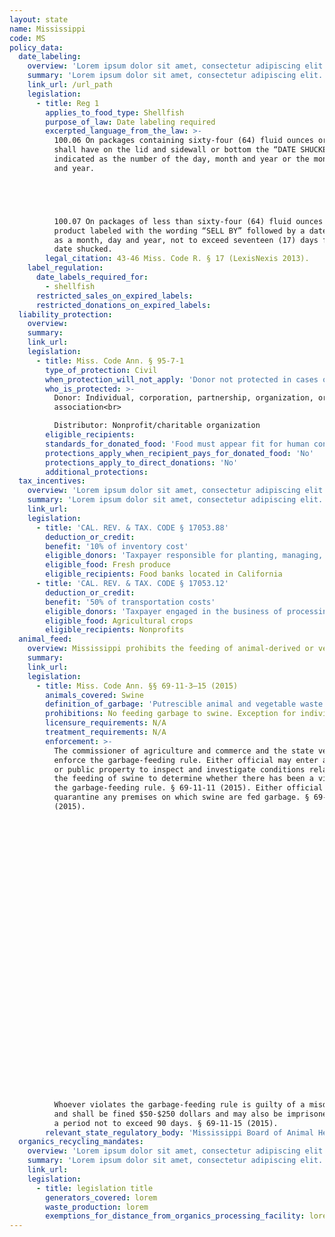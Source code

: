 ```yaml
---
layout: state
name: Mississippi
code: MS
policy_data:
  date_labeling:
    overview: 'Lorem ipsum dolor sit amet, consectetur adipiscing elit. Curabitur tellus mi, consequat at laoreet eget, vestibulum nec dolor. Vivamus volutpat quam ac quam bibendum rutrum.'
    summary: 'Lorem ipsum dolor sit amet, consectetur adipiscing elit. Curabitur tellus mi, consequat at laoreet eget, vestibulum nec dolor. Vivamus volutpat quam ac quam bibendum rutrum.'
    link_url: /url_path
    legislation:
      - title: Reg 1
        applies_to_food_type: Shellfish
        purpose_of_law: Date labeling required
        excerpted_language_from_the_law: >-
          100.06 On packages containing sixty-four (64) fluid ounces or more
          shall have on the lid and sidewall or bottom the “DATE SHUCKED”
          indicated as the number of the day, month and year or the month, day
          and year.





          100.07 On packages of less than sixty-four (64) fluid ounces of fresh
          product labeled with the wording “SELL BY” followed by a date expressed
          as a month, day and year, not to exceed seventeen (17) days from the
          date shucked.
        legal_citation: 43-46 Miss. Code R. § 17 (LexisNexis 2013).
    label_regulation:
      date_labels_required_for:
        - shellfish
      restricted_sales_on_expired_labels:
      restricted_donations_on_expired_labels:
  liability_protection:
    overview:
    summary:
    link_url:
    legislation:
      - title: Miss. Code Ann. § 95-7-1
        type_of_protection: Civil
        when_protection_will_not_apply: 'Donor not protected in cases of gross negligence, recklessness, or intentional misconduct; ultimate distributor is protected from liability in actions based on strict liability.'
        who_is_protected: >-
          Donor: Individual, corporation, partnership, organization, or
          association<br>

          Distributor: Nonprofit/charitable organization
        eligible_recipients:
        standards_for_donated_food: 'Food must appear fit for human consumption; includes food not readily marketable due to appearance, freshness, grade, or surplus. Nonprofits distributing donated food must label it as not for resale and stating that they are not liable for any injury due to the condition of the food.'
        protections_apply_when_recipient_pays_for_donated_food: 'No'
        protections_apply_to_direct_donations: 'No'
        additional_protections:
  tax_incentives:
    overview: 'Lorem ipsum dolor sit amet, consectetur adipiscing elit. Curabitur tellus mi, consequat at laoreet eget, vestibulum nec dolor. Vivamus volutpat quam ac quam bibendum rutrum.'
    summary: 'Lorem ipsum dolor sit amet, consectetur adipiscing elit. Curabitur tellus mi, consequat at laoreet eget, vestibulum nec dolor. Vivamus volutpat quam ac quam bibendum rutrum.'
    link_url:
    legislation:
      - title: 'CAL. REV. & TAX. CODE § 17053.88'
        deduction_or_credit:
        benefit: '10% of inventory cost'
        eligible_donors: 'Taxpayer responsible for planting, managing, and harvesting crops'
        eligible_food: Fresh produce
        eligible_recipients: Food banks located in California
      - title: 'CAL. REV. & TAX. CODE § 17053.12'
        deduction_or_credit:
        benefit: '50% of transportation costs'
        eligible_donors: 'Taxpayer engaged in the business of processing, distributing, or selling agricultural products'
        eligible_food: Agricultural crops
        eligible_recipients: Nonprofits
  animal_feed:
    overview: Mississippi prohibits the feeding of animal-derived or vegetable waste to swine. Individuals may feed household garbage to their own swine.
    summary:
    link_url:
    legislation:
      - title: Miss. Code Ann. §§ 69-11-3–15 (2015)
        animals_covered: Swine
        definition_of_garbage: 'Putrescible animal and vegetable waste resulting from the handling, preparation, cooking and consumption of foods including animal and fowl carcasses or parts thereof. § 69-11-3 (2015).'
        prohibitions: No feeding garbage to swine. Exception for individuals feeding household garbage to swine. § 69-11-5 (2015).
        licensure_requirements: N/A
        treatment_requirements: N/A
        enforcement: >-
          The commissioner of agriculture and commerce and the state veterinarian
          enforce the garbage-feeding rule. Either official may enter any private
          or public property to inspect and investigate conditions relating to
          the feeding of swine to determine whether there has been a violation of
          the garbage-feeding rule. § 69-11-11 (2015). Either official also may
          quarantine any premises on which swine are fed garbage. § 69-11-13
          (2015).

































          Whoever violates the garbage-feeding rule is guilty of a misdemeanor
          and shall be fined $50-$250 dollars and may also be imprisoned for
          a period not to exceed 90 days. § 69-11-15 (2015).
        relevant_state_regulatory_body: 'Mississippi Board of Animal Health, <a href="http://www.mbah.ms.gov/">http://www.mbah.ms.gov/ target="_blank">http://www.mbah.ms.gov/</a>; Mississippi Department of Agriculture & Commerce, <a href="https://www.mdac.ms.gov/ target="_blank">https://www.mdac.ms.gov/</a> (§ 69-11-11 (2015)).'
  organics_recycling_mandates:
    overview: 'Lorem ipsum dolor sit amet, consectetur adipiscing elit. Curabitur tellus mi, consequat at laoreet eget, vestibulum nec dolor. Vivamus volutpat quam ac quam bibendum rutrum.'
    summary: 'Lorem ipsum dolor sit amet, consectetur adipiscing elit. Curabitur tellus mi, consequat at laoreet eget, vestibulum nec dolor. Vivamus volutpat quam ac quam bibendum rutrum.'
    link_url:
    legislation:
      - title: legislation title
        generators_covered: lorem
        waste_production: lorem
        exemptions_for_distance_from_organics_processing_facility: lorem
---
```

